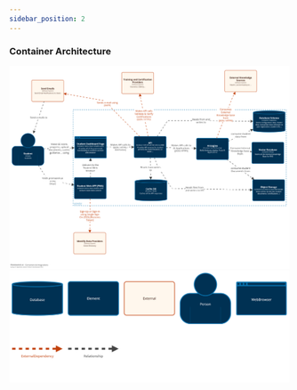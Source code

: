 ```yaml
---
sidebar_position: 2
---
```

### Container Architecture
![Container](structurizr-Diagram2.png)
![Legend](structurizr-Diagram2-key.png)